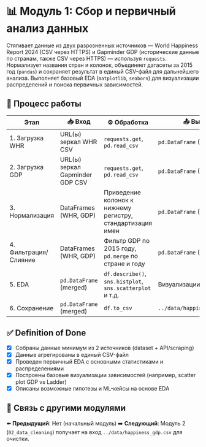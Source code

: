 # 📊 Модуль 1: Сбор и первичный анализ данных

Стягивает данные из двух разрозненных источников — World Happiness Report 2024 (CSV через HTTPS) и Gapminder GDP (исторические данные по странам, также CSV через HTTPS) — используя `requests`. Нормализует названия стран и колонок, объединяет датасеты за 2015 год (`pandas`) и сохраняет результат в единый CSV-файл для дальнейшего анализа. Выполняет базовый EDA (`matplotlib`, `seaborn`) для визуализации распределений и поиска первичных зависимостей.

## 🔄 Процесс работы
| Этап                | 📥 Вход                                          | ⚙️ Обработка                                            | 📤 Выход                     |
|---------------------|---------------------------------------------------|---------------------------------------------------------|------------------------------|
| 1. Загрузка WHR     | URL(ы) зеркал WHR CSV                             | `requests.get`, `pd.read_csv`                           | `pd.DataFrame` (WHR)         |
| 2. Загрузка GDP     | URL(ы) зеркал Gapminder GDP CSV                   | `requests.get`, `pd.read_csv`                           | `pd.DataFrame` (GDP)         |
| 3. Нормализация     | DataFrames (WHR, GDP)                             | Приведение колонок к нижнему регистру, стандартизация имен | `pd.DataFrame` (WHR, GDP)    |
| 4. Фильтрация/Слияние| DataFrames (WHR, GDP)                             | Фильтр GDP по 2015 году, `pd.merge` по стране и году   | `pd.DataFrame` (merged)      |
| 5. EDA              | `pd.DataFrame` (merged)                           | `df.describe()`, `sns.histplot`, `sns.scatterplot` и т.д. | Визуализации в `figures/` |
| 6. Сохранение       | `pd.DataFrame` (merged)                           | `df.to_csv`                                             | `../data/happiness_gdp.csv`  |

## ✅ Definition of Done
- [x] Собраны данные минимум из 2 источников (dataset + API/scraping)
- [x] Данные агрегированы в единый CSV-файл
- [x] Проведен первичный EDA с основными статистиками и распределениями
- [x] Построены базовые визуализации зависимостей (например, scatter plot GDP vs Ladder)
- [x] Описаны возможные гипотезы и ML-кейсы на основе EDA

## 🔗 Связь с другими модулями
⬅️ **Предыдущий**: Нет (начальный модуль)
➡️ **Следующий**: Модуль 2 (`02_data_cleaning`) получает на вход `../data/happiness_gdp.csv` для очистки. 